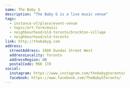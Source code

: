 ```yaml
---
name: The Baby G
description: "The Baby G is a live music venue"
tags:
  - instance-of/place/event-venue
  - topic/art-form/music
  - neighbourhood/old-toronto/brockton-village
  - neighbourhood/old-toronto
link: http://thebabyg.com
address:
  streetAddress: 1608 Dundas Street West
  addressLocality: Toronto
  addressRegion: ON
  postalCode: M6K 1T8
social:
  instagram: https://www.instagram.com/thebabygtoronto/
  facebook: https://www.facebook.com/TheBabyGToronto/
---
```

